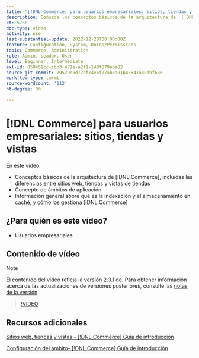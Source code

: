 ```yaml
---
title: "[!DNL Commerce] para usuarios empresariales: sitios, tiendas y vistas"
description: Conozca los conceptos básicos de la arquitectura de  [!DNL Commerce] , incluidas las diferencias entre sitios web, tiendas, vistas de tiendas y ámbitos de aplicación. Comprender la indexación y el almacenamiento en caché.
kt: 5760
doc-type: video
activity: use
last-substantial-update: 2022-12-28T00:00:00Z
feature: Configuration, System, Roles/Permissions
topic: Commerce, Administration
role: Admin, Leader, User
level: Beginner, Intermediate
exl-id: 858451cc-cbc3-471e-a2f1-148f879aba82
source-git-commit: 79529c8d77df74e6f77ab3a01b45541a38dbf680
workflow-type: tm+mt
source-wordcount: '112'
ht-degree: 0%

---
```


# [!DNL Commerce] para usuarios empresariales: sitios, tiendas y vistas

En este vídeo:

- Conceptos básicos de la arquitectura de [!DNL Commerce], incluidas las diferencias entre sitios web, tiendas y vistas de tiendas
- Concepto de ámbitos de aplicación
- Información general sobre qué es la indexación y el almacenamiento en caché, y cómo los gestiona [!DNL Commerce]

## ¿Para quién es este vídeo?

- Usuarios empresariales

## Contenido de vídeo

>[!NOTE]
>
>El contenido del vídeo refleja la versión 2.3.1 de. Para obtener información acerca de las actualizaciones de versiones posteriores, consulte las [notas de la versión](https://experienceleague.adobe.com/docs/commerce-operations/release/notes/overview.html?lang=es).

>[!VIDEO](https://video.tv.adobe.com/v/330067?quality=12&learn=on&captions=spa)

## Recursos adicionales

[Sitios web, tiendas y vistas - [!DNL Commerce] Guía de introducción](https://experienceleague.adobe.com/docs/commerce-admin/start/setup/websites-stores-views.html?lang=es)

[Configuración del ámbito- [!DNL Commerce] Guía de introducción](https://experienceleague.adobe.com/docs/commerce-admin/start/setup/websites-stores-views.html?lang=es#scope-settings)
